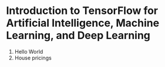 # Introduction to TensorFlow for Artificial Intelligence, Machine Learning, and Deep Learning

1. Hello World
2. House pricings